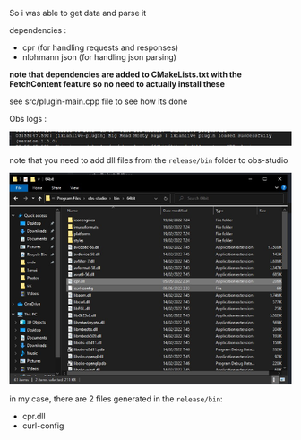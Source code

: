 So i was able to get data and parse it

dependencies :

- cpr (for handling requests and responses)
- nlohmann json (for handling json parsing)

<b>note that dependencies are added to CMakeLists.txt with the FetchContent feature so no need to actually install these</b>

see src/plugin-main.cpp file to see how its done

Obs logs :

<img src="./pict1.jpg"> </img>

note that you need to add dll files from the `release/bin` folder to obs-studio

<img src="./pict2.jpg"> </img>

in my case, there are 2 files generated in the `release/bin`:

- cpr.dll
- curl-config
